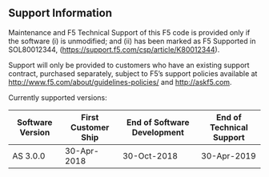 ## Support Information

Maintenance and F5 Technical Support of this F5 code is provided only if the
software (i) is unmodified; and (ii) has been marked as F5 Supported in
SOL80012344, (https://support.f5.com/csp/article/K80012344).

Support will only be provided to customers who have an existing support contract,
purchased separately, subject to F5’s support policies available at
http://www.f5.com/about/guidelines-policies/ and http://askf5.com.

Currently supported versions:

| Software Version | First Customer Ship | End of Software Development | End of Technical Support |
|------------------|---------------------|-----------------------------|--------------------------|
| AS 3.0.0         | 30-Apr-2018         | 30-Oct-2018                 | 30-Apr-2019              |
